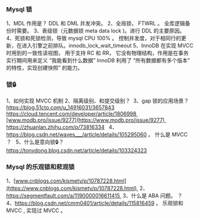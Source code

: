 ### Mysql 锁

1、MDL 作用是？ DDL 和 DML 并发冲突。
2、全局锁， FTWRL 。 全库逻辑备份时需要。
3、表级锁（元数据锁 meta data lock )。进行 DDL 的主要原因。
4、死锁和死锁检测，导致 mysql CPU 100% 。 控制并发度，对于相同行的更新，在进入引擎之前排队。innodb_lock_wait_timeout 
5、InnoDB 在实现 MVCC 时用到的一致性读视图， 用于支持 RC 和 RR， 它没有物理结构，作用是在事务实行期间用来定义 “我能看到什么数据” 
InnoDB 利用了 “所有数据都有多个版本“ 的特性，实现创建快照” 的能力。 

### 锁🔒

1、如何实现 MVCC 机制
2、隔离级别、和提交级别？ 
3、gap 锁的应用场景？ https://blog.51cto.com/u_14916031/3657843
 https://cloud.tencent.com/developer/article/1806998 [www.modb.pro/issue/9277](https://www.modb.pro/issue/9277) https://zhuanlan.zhihu.com/p/73816334 
  4、https://blog.csdn.net/waves___/article/details/105295060 。 什么是 MVCC ？ 
 5、什么是意向锁🔒？ https://tonydong.blog.csdn.net/article/details/103324323


### Mysql 的乐观锁和悲观锁
1、[www.cnblogs.com/kismetv/p/10787228.html](https://www.cnblogs.com/kismetv/p/10787228.html) 
2、https://segmentfault.com/a/1190000016611415 
3、什么是 ABA 问题。 ？ 
4、https://blog.csdn.net/cmm0401/article/details/115816459 。 乐观锁和 MVCC , 实现过 MVCC 。 

